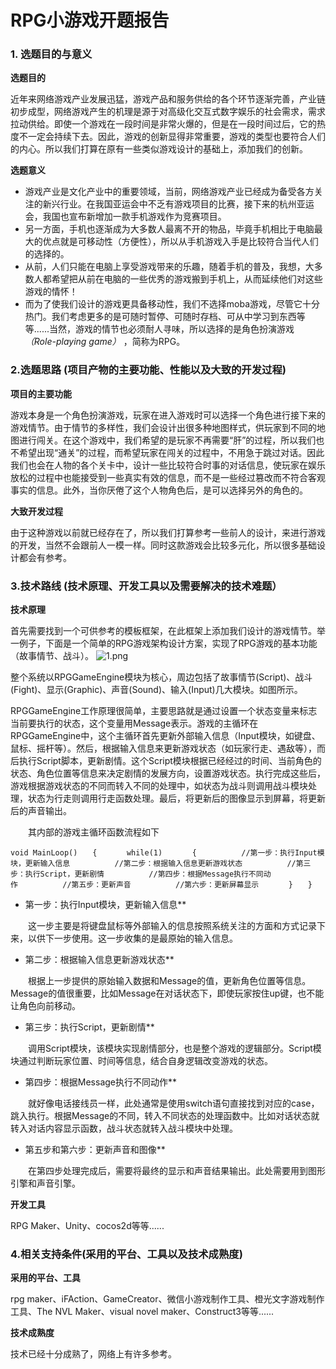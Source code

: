 # RPG小游戏开题报告

### 1. 选题目的与意义

**选题目的**

近年来网络游戏产业发展迅猛，游戏产品和服务供给的各个环节逐渐完善，产业链初步成型，网络游戏产生的机理是源于对高级化交互式数字娱乐的社会需求，需求拉动供给。即使一个游戏在一段时间是非常火爆的，但是在一段时间过后，它的热度不一定会持续下去。因此，游戏的创新显得非常重要，游戏的类型也要符合人们的内心。所以我们打算在原有一些类似游戏设计的基础上，添加我们的创新。

**选题意义**

* 游戏产业是文化产业中的重要领域，当前，网络游戏产业已经成为备受各方关注的新兴行业。在我国亚运会中不乏有游戏项目的比赛，接下来的杭州亚运会，我国也宣布新增加一款手机游戏作为竞赛项目。
* 另一方面，手机也逐渐成为大多数人最离不开的物品，毕竟手机相比于电脑最大的优点就是可移动性（方便性），所以从手机游戏入手是比较符合当代人们的选择的。
* 从前，人们只能在电脑上享受游戏带来的乐趣，随着手机的普及，我想，大多数人都希望把从前在电脑的一些优秀的游戏搬到手机上，从而延续他们对这些游戏的情怀！
* 而为了使我们设计的游戏更具备移动性，我们不选择moba游戏，尽管它十分热门。我们考虑更多的是可随时暂停、可随时存档、可从中学习到东西等等......当然，游戏的情节也必须耐人寻味，所以选择的是角色扮演游戏 *（Role-playing game）* ，简称为RPG。

### 2.选题思路 (项目产物的主要功能、性能以及大致的开发过程)

**项目的主要功能**

游戏本身是一个角色扮演游戏，玩家在进入游戏时可以选择一个角色进行接下来的游戏情节。由于情节的多样性，我们会设计出很多种地图样式，供玩家到不同的地图进行闯关。在这个游戏中，我们希望的是玩家不再需要“肝”的过程，所以我们也不希望出现“通关”的过程，而希望玩家在闯关的过程中，不用急于跳过对话。因此我们也会在人物的各个关卡中，设计一些比较符合时事的对话信息，使玩家在娱乐放松的过程中也能接受到一些真实有效的信息，而不是一些经过篡改而不符合客观事实的信息。此外，当你厌倦了这个人物角色后，是可以选择另外的角色的。

**大致开发过程**

由于这种游戏以前就已经存在了，所以我们打算参考一些前人的设计，来进行游戏的开发，当然不会跟前人一模一样。同时这款游戏会比较多元化，所以很多基础设计都会有参考。

### 3.技术路线 (技术原理、开发工具以及需要解决的技术难题）

**技术原理**

首先需要找到一个可供参考的模板框架，在此框架上添加我们设计的游戏情节。举一例子，下面是一个简单的RPG游戏架构设计方案，实现了RPG游戏的基本功能（故事情节、战斗）。
![1.png](/api/users/image?path=8680/images/1645782662241.png)

整个系统以RPGGameEngine模块为核心，周边包括了故事情节(Script)、战斗(Fight)、显示(Graphic)、声音(Sound)、输入(Input)几大模块。如图所示。

RPGGameEngine工作原理很简单，主要思路就是通过设置一个状态变量来标志当前要执行的状态，这个变量用Message表示。游戏的主循环在RPGGameEngine中，这个主循环首先更新外部输入信息（Input模块，如键盘、鼠标、摇杆等）。然后，根据输入信息来更新游戏状态（如玩家行走、遇敌等），而后执行Script脚本，更新剧情。这个Script模块根据已经经过的时间、当前角色的状态、角色位置等信息来决定剧情的发展方向，设置游戏状态。执行完成这些后，游戏根据游戏状态的不同而转入不同的处理中，如状态为战斗则调用战斗模块处理，状态为行走则调用行走函数处理。最后，将更新后的图像显示到屏幕，将更新后的声音输出。

　　其内部的游戏主循环函数流程如下

```void MainLoop()　　{　　　　while(1)　　　　{　　　　　　//第一步：执行Input模块，更新输入信息　　　　　　//第二步：根据输入信息更新游戏状态　　　　　　//第三步：执行Script，更新剧情　　　　　　//第四步：根据Message执行不同动作　　　　　　//第五步：更新声音　　　　　　//第六步：更新屏幕显示　　　　}　　}```

* 第一步：执行Input模块，更新输入信息**

　　这一步主要是将键盘鼠标等外部输入的信息按照系统关注的方面和方式记录下来，以供下一步使用。这一步收集的是最原始的输入信息。

* 第二步：根据输入信息更新游戏状态**

　　根据上一步提供的原始输入数据和Message的值，更新角色位置等信息。Message的值很重要，比如Message在对话状态下，即使玩家按住up键，也不能让角色向前移动。

* 第三步：执行Script，更新剧情**

　　调用Script模块，该模块实现剧情部分，也是整个游戏的逻辑部分。Script模块通过判断玩家位置、时间等信息，结合自身逻辑改变游戏的状态。

* 第四步：根据Message执行不同动作**

　　就好像电话接线员一样，此处通常是使用switch语句直接找到对应的case，跳入执行。根据Message的不同，转入不同状态的处理函数中。比如对话状态就转入对话内容显示函数，战斗状态就转入战斗模块中处理。

* 第五步和第六步：更新声音和图像**

　　在第四步处理完成后，需要将最终的显示和声音结果输出。此处需要用到图形引擎和声音引擎。

**开发工具**

RPG Maker、Unity、cocos2d等等......

### 4.相关支持条件(采用的平台、工具以及技术成熟度)

**采用的平台、工具**

rpg maker、iFAction、GameCreator、微信小游戏制作工具、橙光文字游戏制作工具、The NVL Maker、visual novel maker、Construct3等等......

**技术成熟度**

技术已经十分成熟了，网络上有许多参考。


